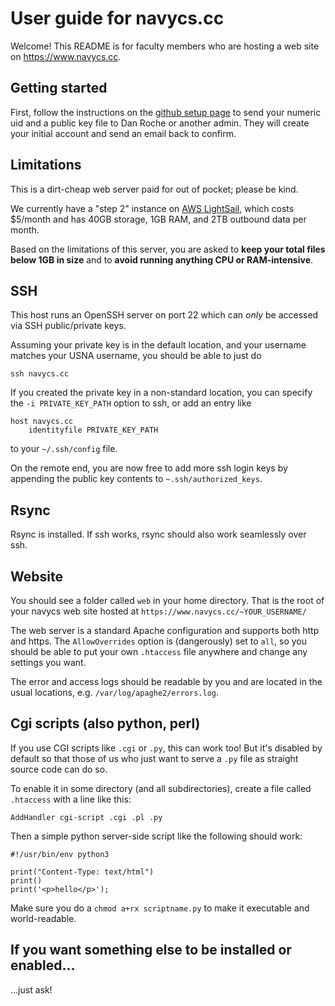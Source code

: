 # User guide for navycs.cc

Welcome! This README is for faculty members who are hosting a web site
on <https://www.navycs.cc>.

## Getting started

[navycs-setup]: https://github.com/dsroche/navycs-setup

First, follow the instructions on the [github setup page][navycs-setup]
to send your numeric uid and a public key file to Dan Roche or another
admin. They will create your initial account and send an email back to
confirm.

## Limitations

This is a dirt-cheap web server paid for out of pocket; please be kind.

We currently have a "step 2" instance on
[AWS LightSail](https://aws.amazon.com/lightsail/pricing/),
which costs $5/month and has 40GB storage, 1GB RAM, and
2TB outbound data per month.

Based on the limitations of this server, you are asked to
**keep your total files below 1GB in size** and to
**avoid running anything CPU or RAM-intensive**.

## SSH

This host runs an OpenSSH server on port 22 which can *only* be accessed
via SSH public/private keys.

Assuming your private key is in the default location, and your username
matches your USNA username, you should be able to just do

    ssh navycs.cc

If you created the private key in a non-standard location, you can
specify the `-i PRIVATE_KEY_PATH` option to ssh, or add an entry like

    host navycs.cc
        identityfile PRIVATE_KEY_PATH

to your `~/.ssh/config` file.

On the remote end, you are now free to add more ssh login keys by
appending the public key contents to `~.ssh/authorized_keys`.

## Rsync

Rsync is installed. If ssh works, rsync should also work seamlessly over
ssh.

## Website

You should see a folder called `web` in your home directory. That is the
root of your navycs web site hosted at
`https://www.navycs.cc/~YOUR_USERNAME/`

The web server is a standard Apache configuration and supports both http
and https. The `AllowOverrides` option is (dangerously) set to `all`, so
you should be able to put your own `.htaccess` file anywhere and change
any settings you want.

The error and access logs should be readable by you and are located in
the usual locations, e.g. `/var/log/apaghe2/errors.log`.

## Cgi scripts (also python, perl)

If you use CGI scripts like `.cgi` or `.py`, this can work too! But it's
disabled by default so that those of us who just want to serve a `.py`
file as straight source code can do so.

To enable it in some directory (and all subdirectories), create a file
called `.htaccess` with a line like this:

    AddHandler cgi-script .cgi .pl .py

Then a simple python server-side script like the following should work:

    #!/usr/bin/env python3

    print("Content-Type: text/html")
    print()
    print('<p>hello</p>');

Make sure you do a `chmod a+rx scriptname.py` to make it executable and
world-readable.

## If you want something else to be installed or enabled...

...just ask!
